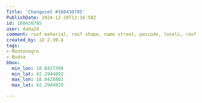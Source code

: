 ```yaml
---
Title: 'Changeset #160430785'
PublishDate: 2024-12-20T12:16:58Z
id: 160430785
user: dada24
comment: roof material, roof shape, name street, poscode, levels, roof colour
created_by: iD 2.30.4
tags:
- Montenegro
- Budva
bbox:
  min_lon: 18.8427398
  min_lat: 42.2944092
  max_lon: 18.8428802
  max_lat: 42.2944929

---
```

